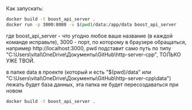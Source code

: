 Как запускать:

```bash
docker build -t boost_api_server .
docker run -p 3000:8080 -v $(pwd)/data:/app/data boost_api_server
```
где boost_api_server - что угодно любое ваше название (в каждой команде исправьте), 3000 - порт, по которому в браузере обращаться, например http://localhost:3000, pwd подставит само путь по типу "C:\Users\vital\OneDrive\Документы\GitHub\http-server-cpp", ТОЛЬКО УЖЕ ТВОЙ.

в папке data в проекте (который и есть "$(pwd)/data" или "C:\Users\vital\OneDrive\Документы\GitHub\http-server-cpp\data") лежать будет база данных, эта папка не будет пересоздаваться при новом 
```bash
docker build -t boost_api_server .
```